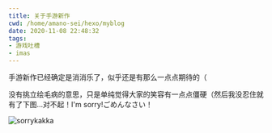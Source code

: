 ```yaml
---
title: 关于手游新作
cwd: /home/amano-sei/hexo/myblog
date: 2020-11-08 22:48:32
tags:
- 游戏吐槽
- imas
---
```


手游新作已经确定是消消乐了，似乎还是有那么一点点期待的（

没有挑立绘毛病的意思，只是单纯觉得大家的笑容有一点点僵硬（然后我没忍住就有了下图...对不起！I'm sorry!ごめんなさい！

![sorrykakka](/img/graph/ps/sorrykakka.jpg "Sorry kakka!")

